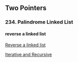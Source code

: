 ## Two Pointers

### 234. Palindrome Linked List
#### reverse a linked list
[Reverse a linked list](https://www.geeksforgeeks.org/reverse-a-linked-list/)     

[Iterative and Recursive](https://www.programcreek.com/2014/05/leetcode-reverse-linked-list-java/)

